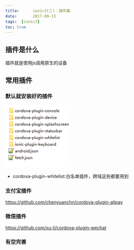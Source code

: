 ```yaml
---
title:      ionic3(二)：插件篇
date:       2017-09-13
tags:  [ionic3]	
toc: true
---
```


## 插件是什么

插件就是使用js调用原生的设备

## 常用插件

### 默认就安装好的插件

![](../../images/plugin/plugin.png)
		 

- cordova-plugin-whitelist:白名单插件，跨域这些都要用到

### 支付宝插件

https://github.com/chenyuanchn/cordova-plugin-alipay

### 微信插件

https://github.com/xu-li/cordova-plugin-wechat

### 有空完善